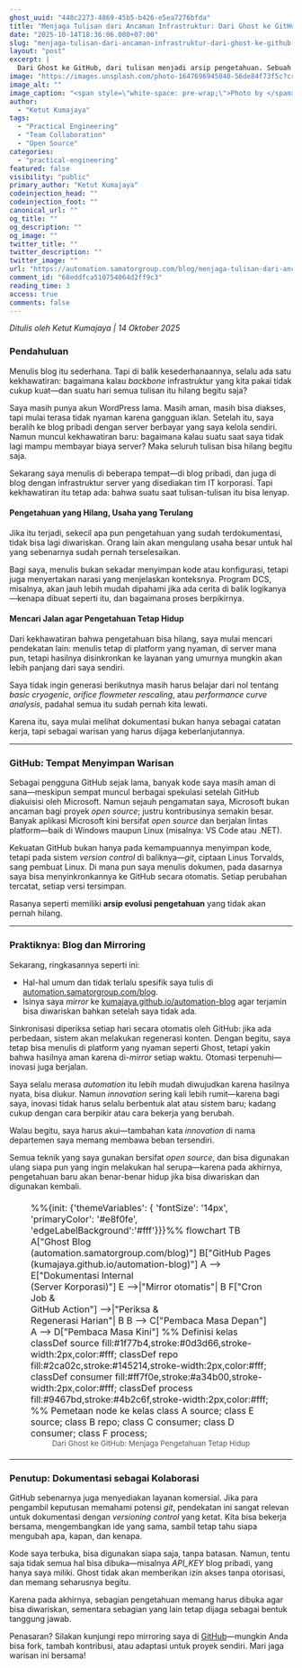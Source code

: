 ```yaml
---
ghost_uuid: "448c2273-4869-45b5-b426-e5ea7276bfda"
title: "Menjaga Tulisan dari Ancaman Infrastruktur: Dari Ghost ke GitHub Pages"
date: "2025-10-14T18:36:06.000+07:00"
slug: "menjaga-tulisan-dari-ancaman-infrastruktur-dari-ghost-ke-github-pages"
layout: "post"
excerpt: |
  Dari Ghost ke GitHub, dari tulisan menjadi arsip pengetahuan. Sebuah perjalanan mencari cara agar dokumentasi teknis bertahan melampaui umur server dan penulisnya.
image: "https://images.unsplash.com/photo-1647696945040-56de84f73f5c?crop=entropy&cs=tinysrgb&fit=max&fm=jpg&ixid=M3wxMTc3M3wwfDF8c2VhcmNofDF8fGJvb2tzaGVsZiUyMGtub3dsZWRnZXxlbnwwfHx8fDE3NjA0MjE5Nzd8MA&ixlib=rb-4.1.0&q=80&w=2000"
image_alt: ""
image_caption: "<span style=\"white-space: pre-wrap;\">Photo by </span><a href=\"https://unsplash.com/@gabigi?utm_source=ghost&amp;utm_medium=referral&amp;utm_campaign=api-credit\"><span style=\"white-space: pre-wrap;\">Gabriela</span></a><span style=\"white-space: pre-wrap;\"> / </span><a href=\"https://unsplash.com/?utm_source=ghost&amp;utm_medium=referral&amp;utm_campaign=api-credit\"><span style=\"white-space: pre-wrap;\">Unsplash</span></a>"
author:
  - "Ketut Kumajaya"
tags:
  - "Practical Engineering"
  - "Team Collaboration"
  - "Open Source"
categories:
  - "practical-engineering"
featured: false
visibility: "public"
primary_author: "Ketut Kumajaya"
codeinjection_head: ""
codeinjection_foot: ""
canonical_url: ""
og_title: ""
og_description: ""
og_image: ""
twitter_title: ""
twitter_description: ""
twitter_image: ""
url: "https://automation.samatorgroup.com/blog/menjaga-tulisan-dari-ancaman-infrastruktur-dari-ghost-ke-github-pages/"
comment_id: "68eddfca510754064d2ff9c3"
reading_time: 3
access: true
comments: false
---
```


<p><em>Ditulis oleh Ketut Kumajaya | 14 Oktober 2025</em></p>
<h3 id="pendahuluan">Pendahuluan</h3>
<p>Menulis blog itu sederhana. Tapi di balik kesederhanaannya, selalu ada satu kekhawatiran: bagaimana kalau <em>backbone</em> infrastruktur yang kita pakai tidak cukup kuat—dan suatu hari semua tulisan itu hilang begitu saja?</p>
<p>Saya masih punya akun WordPress lama. Masih aman, masih bisa diakses, tapi mulai terasa tidak nyaman karena gangguan iklan. Setelah itu, saya beralih ke blog pribadi dengan server berbayar yang saya kelola sendiri. Namun muncul kekhawatiran baru: bagaimana kalau suatu saat saya tidak lagi mampu membayar biaya server? Maka seluruh tulisan bisa hilang begitu saja.</p>
<p>Sekarang saya menulis di beberapa tempat—di blog pribadi, dan juga di blog dengan infrastruktur server yang disediakan tim IT korporasi. Tapi kekhawatiran itu tetap ada: bahwa suatu saat tulisan-tulisan itu bisa lenyap.</p>
<h4 id="pengetahuan-yang-hilang-usaha-yang-terulang">Pengetahuan yang Hilang, Usaha yang Terulang</h4>
<p>Jika itu terjadi, sekecil apa pun pengetahuan yang sudah terdokumentasi, tidak bisa lagi diwariskan. Orang lain akan mengulang usaha besar untuk hal yang sebenarnya sudah pernah terselesaikan.</p>
<p>Bagi saya, menulis bukan sekadar menyimpan kode atau konfigurasi, tetapi juga menyertakan narasi yang menjelaskan konteksnya. Program DCS, misalnya, akan jauh lebih mudah dipahami jika ada cerita di balik logikanya—kenapa dibuat seperti itu, dan bagaimana proses berpikirnya.</p>
<h4 id="mencari-jalan-agar-pengetahuan-tetap-hidup">Mencari Jalan agar Pengetahuan Tetap Hidup</h4>
<p>Dari kekhawatiran bahwa pengetahuan bisa hilang, saya mulai mencari pendekatan lain: menulis tetap di platform yang nyaman, di server mana pun, tetapi hasilnya disinkronkan ke layanan yang umurnya mungkin akan lebih panjang dari saya sendiri.</p>
<p>Saya tidak ingin generasi berikutnya masih harus belajar dari nol tentang <em>basic cryogenic</em>, <em>orifice flowmeter rescaling</em>, atau <em>performance curve analysis</em>, padahal semua itu sudah pernah kita lewati.</p>
<p>Karena itu, saya mulai melihat dokumentasi bukan hanya sebagai catatan kerja, tapi sebagai warisan yang harus dijaga keberlanjutannya.</p>
<hr>
<h3 id="github-tempat-menyimpan-warisan">GitHub: Tempat Menyimpan Warisan</h3>
<p>Sebagai pengguna GitHub sejak lama, banyak kode saya masih aman di sana—meskipun sempat muncul berbagai spekulasi setelah GitHub diakuisisi oleh Microsoft. Namun sejauh pengamatan saya, Microsoft bukan ancaman bagi proyek <em>open source</em>; justru kontribusinya semakin besar. Banyak aplikasi Microsoft kini bersifat <em>open source</em> dan berjalan lintas platform—baik di Windows maupun Linux (misalnya: VS Code atau .NET).</p>
<p>Kekuatan GitHub bukan hanya pada kemampuannya menyimpan kode, tetapi pada sistem <em>version control</em> di baliknya—<em>git</em>, ciptaan Linus Torvalds, sang pembuat Linux. Di mana pun saya menulis dokumen, pada dasarnya saya bisa menyinkronkannya ke GitHub secara otomatis. Setiap perubahan tercatat, setiap versi tersimpan.</p>
<p>Rasanya seperti memiliki <strong>arsip evolusi pengetahuan</strong> yang tidak akan pernah hilang.</p>
<hr>
<h3 id="praktiknya-blog-dan-mirroring">Praktiknya: Blog dan Mirroring</h3>
<p>Sekarang, ringkasannya seperti ini:</p>
<ul>
<li>Hal-hal umum dan tidak terlalu spesifik saya tulis di <a href="https://automation.samatorgroup.com/blog/" target="_blank">automation.samatorgroup.com/blog</a>.</li>
<li>Isinya saya <em>mirror</em> ke <a href="https://kumajaya.github.io/automation-blog/?ref=automation.samatorgroup.com" target="_blank">kumajaya.github.io/automation-blog</a> agar terjamin bisa diwariskan bahkan setelah saya tidak ada.</li>
</ul>
<p>Sinkronisasi diperiksa setiap hari secara otomatis oleh GitHub: jika ada perbedaan, sistem akan melakukan regenerasi konten. Dengan begitu, saya tetap bisa menulis di platform yang nyaman seperti Ghost, tetapi yakin bahwa hasilnya aman karena di-<em>mirror</em> setiap waktu. Otomasi terpenuhi—inovasi juga berjalan.</p>
<p>Saya selalu merasa <em>automation</em> itu lebih mudah diwujudkan karena hasilnya nyata, bisa diukur. Namun <em>innovation</em> sering kali lebih rumit—karena bagi saya, inovasi tidak harus selalu berbentuk alat atau sistem baru; kadang cukup dengan cara berpikir atau cara bekerja yang berubah.</p>
<p>Walau begitu, saya harus akui—tambahan kata <em>innovation</em> di nama departemen saya memang membawa beban tersendiri.</p>
<p>Semua teknik yang saya gunakan bersifat <em>open source</em>, dan bisa digunakan ulang siapa pun yang ingin melakukan hal serupa—karena pada akhirnya, pengetahuan baru akan benar-benar hidup jika bisa diwariskan dan digunakan kembali.</p>
<figure style="display: flex; flex-direction: column; align-items: center; margin: 20px 0;">
  <div class="mermaid" style="width:85%; max-width:800px; font-size:16px;">
    %%{init: {'themeVariables': { 'fontSize': '14px', 'primaryColor': '#e8f0fe', 'edgeLabelBackground':'#fff'}}}%%
    flowchart TB
        A["Ghost Blog<br>(automation.samatorgroup.com/blog)"]
        B["GitHub Pages<br>(kumajaya.github.io/automation-blog)"]
        A --&gt; E["Dokumentasi Internal<br>(Server Korporasi)"]
        E --&gt;|"Mirror otomatis"| B
        F["Cron Job &amp;<br>GitHub Action"] --&gt;|"Periksa &amp;<br>Regenerasi Harian"| B
        B --&gt; C["Pembaca Masa Depan"]
        A --&gt; D["Pembaca Masa Kini"]
        %% Definisi kelas
        classDef source fill:#1f77b4,stroke:#0d3d66,stroke-width:2px,color:#fff;
        classDef repo fill:#2ca02c,stroke:#145214,stroke-width:2px,color:#fff;
        classDef consumer fill:#ff7f0e,stroke:#a34b00,stroke-width:2px,color:#fff;
        classDef process fill:#9467bd,stroke:#4b2c6f,stroke-width:2px,color:#fff;
        %% Pemetaan node ke kelas
        class A source;
        class E source;
        class B repo;
        class C consumer;
        class D consumer;
        class F process;
  </div>
  <figcaption style="text-align:center; font-size:13px; color:#555;">
    Dari Ghost ke GitHub: Menjaga Pengetahuan Tetap Hidup
  </figcaption>
</figure>
<hr>
<h3 id="penutup-dokumentasi-sebagai-kolaborasi">Penutup: Dokumentasi sebagai Kolaborasi</h3>
<p>GitHub sebenarnya juga menyediakan layanan komersial. Jika para pengambil keputusan memahami potensi <em>git</em>, pendekatan ini sangat relevan untuk dokumentasi dengan <em>versioning control</em> yang ketat. Kita bisa bekerja bersama, mengembangkan ide yang sama, sambil tetap tahu siapa mengubah apa, kapan, dan kenapa.</p>
<p>Kode saya terbuka, bisa digunakan siapa saja, tanpa batasan. Namun, tentu saja tidak semua hal bisa dibuka—misalnya <em>API_KEY</em> blog pribadi, yang hanya saya miliki. Ghost tidak akan memberikan izin akses tanpa otorisasi, dan memang seharusnya begitu.</p>
<p>Karena pada akhirnya, sebagian pengetahuan memang harus dibuka agar bisa diwariskan, sementara sebagian yang lain tetap dijaga sebagai bentuk tanggung jawab.</p>
<p>Penasaran? Silakan kunjungi repo mirroring saya di <a href="https://github.com/kumajaya/automation-blog/tree/main?ref=automation.samatorgroup.com" target="_blank">GitHub</a>—mungkin Anda bisa fork, tambah kontribusi, atau adaptasi untuk proyek sendiri. Mari jaga warisan ini bersama!</p>
